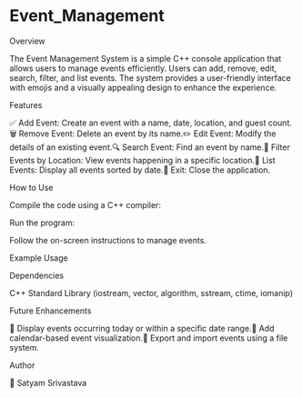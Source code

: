 # Event_Management
Overview

The Event Management System is a simple C++ console application that allows users to manage events efficiently. Users can add, remove, edit, search, filter, and list events. The system provides a user-friendly interface with emojis and a visually appealing design to enhance the experience.

Features

✅ Add Event: Create an event with a name, date, location, and guest count.🗑 Remove Event: Delete an event by its name.✏️ Edit Event: Modify the details of an existing event.🔍 Search Event: Find an event by name.📍 Filter Events by Location: View events happening in a specific location.📅 List Events: Display all events sorted by date.🚪 Exit: Close the application.

How to Use

Compile the code using a C++ compiler:

Run the program:

Follow the on-screen instructions to manage events.

Example Usage

Dependencies

C++ Standard Library (iostream, vector, algorithm, sstream, ctime, iomanip)

Future Enhancements

🚀 Display events occurring today or within a specific date range.📅 Add calendar-based event visualization.📌 Export and import events using a file system.

Author

👤 Satyam Srivastava
